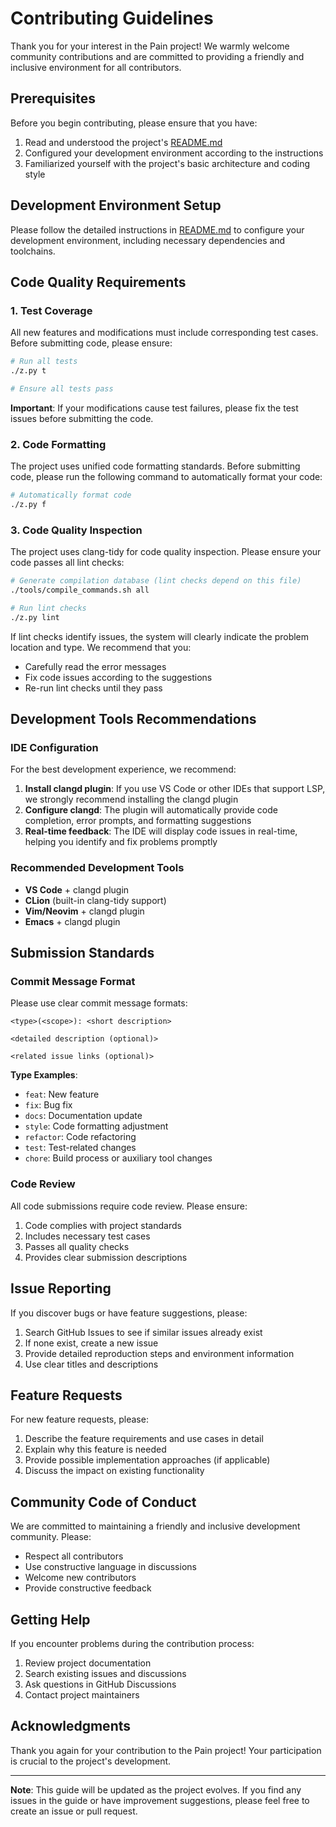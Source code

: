 # Contributing Guidelines

Thank you for your interest in the Pain project! We warmly welcome community contributions and are committed to providing a friendly and inclusive environment for all contributors.

## Prerequisites

Before you begin contributing, please ensure that you have:

1. Read and understood the project's [README.md](https://github.com/ivanallen/pain/blob/main/README.md)
2. Configured your development environment according to the instructions
3. Familiarized yourself with the project's basic architecture and coding style

## Development Environment Setup

Please follow the detailed instructions in [README.md](https://github.com/ivanallen/pain/blob/main/README.md) to configure your development environment, including necessary dependencies and toolchains.

## Code Quality Requirements

### 1. Test Coverage

All new features and modifications must include corresponding test cases. Before submitting code, please ensure:

```bash
# Run all tests
./z.py t

# Ensure all tests pass
```

**Important**: If your modifications cause test failures, please fix the test issues before submitting the code.

### 2. Code Formatting

The project uses unified code formatting standards. Before submitting code, please run the following command to automatically format your code:

```bash
# Automatically format code
./z.py f
```

### 3. Code Quality Inspection

The project uses clang-tidy for code quality inspection. Please ensure your code passes all lint checks:

```bash
# Generate compilation database (lint checks depend on this file)
./tools/compile_commands.sh all

# Run lint checks
./z.py lint
```

If lint checks identify issues, the system will clearly indicate the problem location and type. We recommend that you:

- Carefully read the error messages
- Fix code issues according to the suggestions
- Re-run lint checks until they pass

## Development Tools Recommendations

### IDE Configuration

For the best development experience, we recommend:

1. **Install clangd plugin**: If you use VS Code or other IDEs that support LSP, we strongly recommend installing the clangd plugin
2. **Configure clangd**: The plugin will automatically provide code completion, error prompts, and formatting suggestions
3. **Real-time feedback**: The IDE will display code issues in real-time, helping you identify and fix problems promptly

### Recommended Development Tools

- **VS Code** + clangd plugin
- **CLion** (built-in clang-tidy support)
- **Vim/Neovim** + clangd plugin
- **Emacs** + clangd plugin

## Submission Standards

### Commit Message Format

Please use clear commit message formats:

```
<type>(<scope>): <short description>

<detailed description (optional)>

<related issue links (optional)>
```

**Type Examples**:
- `feat`: New feature
- `fix`: Bug fix
- `docs`: Documentation update
- `style`: Code formatting adjustment
- `refactor`: Code refactoring
- `test`: Test-related changes
- `chore`: Build process or auxiliary tool changes

### Code Review

All code submissions require code review. Please ensure:

1. Code complies with project standards
2. Includes necessary test cases
3. Passes all quality checks
4. Provides clear submission descriptions

## Issue Reporting

If you discover bugs or have feature suggestions, please:

1. Search GitHub Issues to see if similar issues already exist
2. If none exist, create a new issue
3. Provide detailed reproduction steps and environment information
4. Use clear titles and descriptions

## Feature Requests

For new feature requests, please:

1. Describe the feature requirements and use cases in detail
2. Explain why this feature is needed
3. Provide possible implementation approaches (if applicable)
4. Discuss the impact on existing functionality

## Community Code of Conduct

We are committed to maintaining a friendly and inclusive development community. Please:

- Respect all contributors
- Use constructive language in discussions
- Welcome new contributors
- Provide constructive feedback

## Getting Help

If you encounter problems during the contribution process:

1. Review project documentation
2. Search existing issues and discussions
3. Ask questions in GitHub Discussions
4. Contact project maintainers

## Acknowledgments

Thank you again for your contribution to the Pain project! Your participation is crucial to the project's development.

---

**Note**: This guide will be updated as the project evolves. If you find any issues in the guide or have improvement suggestions, please feel free to create an issue or pull request.
